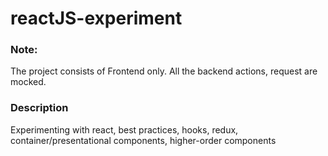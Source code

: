 # reactJS-experiment

### Note:
The project consists of Frontend only. All the backend actions, request are mocked.

### Description
Experimenting with react, best practices, hooks, redux, container/presentational components, higher-order components




